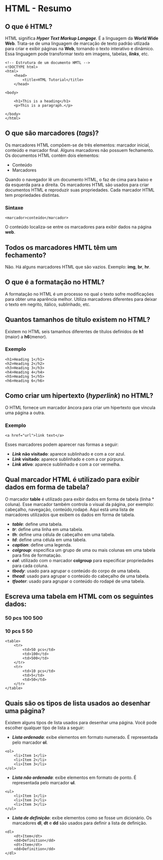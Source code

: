 # HTML - Resumo

## O que é HTML?
HTML significa ***Hyper Text Markup Langage***. É a linguagem da **World Wide Web**. Trata-se de uma linguagem de marcação de texto padrão utlizada para criar e exibir páginas na **Web**, tornando o texto interativo e dinâmico. Essa linguagem pode transformar texto em imagens, tabelas, ***links***, etc.

```
<!-- Estrutura de um documento HMTL -->
<!DOCTYPE html>
<html>
    <head>
        <title>HTML Tutorial</title>
    </head>

<body>

    <h1>This is a heading</h1>
    <p>This is a paragraph.</p>

</body>
</html>
```

## O que são marcadores (***tags***)?
Os marcadores HTML compõem-se de três elementos: marcador inicial, conteúdo e marcador final. Alguns marcadores não possuem fechamento. Os documentos HTML contém dois elementos:

* Conteúdo
* Marcadores

Quando o navegador lê um documento HTML, o faz de cima para baixo e da esquerda para a direita. Os marcadores HTML são usados para criar documentos HTML e reproduzir suas propriedades. Cada marcador HTML tem propriedades distintas.

### Sintaxe

```
<marcador>conteúdo</marcador>
```

O conteúdo localiza-se entre os marcadores para exibir dados na página **web**.

## Todos os marcadores HMTL têm um fechamento?
Não. Há alguns marcadores HTML que são vazios. Exemplo: **img**, **br**, **hr**.

## O que é a formatação no HTML?
A formatação no HTML é um processo no qual o texto sofre modificações para obter uma aparência melhor. Utiliza marcadores diferentes para deixar o texto em negrito, itálico, sublinhado, etc.

## Quantos tamanhos de título existem no HTML?
Existem no HTML seis tamanhos diferentes de títulos definidos de **h1** (maior) a **h6**(menor).

### Exemplo

```
<h1>Heading 1</h1>
<h2>Heading 2</h2>
<h3>Heading 3</h3>
<h4>Heading 4</h4>
<h5>Heading 5</h5>
<h6>Heading 6</h6>
```

## Como criar um hipertexto (***hyperlink***) no HTML?
O HTML fornece um marcador âncora para criar um hipertexto que vincula uma página a outra.

### Exemplo

```
<a href="url">link text</a>
```

Esses marcadores podem aparecer nas formas a seguir:

* ***Link*** **não visitado**: aparece sublinhado e com a cor azul.
* ***Link*** **visitado**: aparece sublinhado e com a cor púrpura.
* ***Link*** **ativo**: aparece sublinhado e com a cor vermelha.

## Qual marcador HTML é utilizado para exibir dados em forma de tabela?
O marcador **table** é utilizado para exibir dados em forma de tabela (linha * coluna). Esse marcador também controla o visual da página, por exemplo: cabeçalho, navegação, conteúdo,rodapé. Aqui está uma lista de marcadores utilizados que exibem os dados em forma de tabela.

* ***table***: define uma tabela.
* ***tr***: define uma linha em uma tabela.
* ***th***: define uma célula de cabeçalho em uma tabela.
* ***td***: define uma célula em uma tabela.
* ***caption***: define uma legenda.
* ***colgroup***: especifica um grupo de uma ou mais colunas em uma tabela para fins de formatação.
* ***col***: utilizado com o marcador **colgroup** para especificar propriedades para cada coluna.
* ***tbody***: usado para agrupar o conteúdo do corpo de uma tabela.
* ***thead***: usado para agrupar o conteúdo do cabeçalho de uma tabela.
* ***tfooter***: usado para agrupar o conteúdo do rodapé de uma tabela.

## Escreva uma tabela em HTML com os seguintes dados:
### 50 pcs 100 500
### 10 pcs 5 50

```
<table>
    <tr>
        <td>50 pcs</td>
        <td>100</td>
        <td>500</td>
    </tr>
    <tr>
        <td>10 pcs</td>
        <td>5</td>
        <td>50</td>
    </tr>
</table>
```

## Quais são os tipos de lista usados ao desenhar uma página?
Existem alguns tipos de lista usados para desenhar uma página. Você pode escolher qualquer tipo de lista a seguir:

* ***Lista ordenada***: exibe elementos em formato numerado. É representada pelo marcador **ol**.

```
<ol>
    <li>Item 1</li>
    <li>Item 2</li>
    <li>Item 3</li>
</ol>
```

* ***Lista não ordenada***: exibe elementos em formato de ponto. É representada pelo marcador **ul**.

```
<ul>
    <li>Item 1</li>
    <li>Item 2</li>
    <li>Item 3</li>
</ul>
```

* ***Lista de definição***: exibe elementos como se fosse um dicionário. Os marcadores **dl**, **dt** e **dd** são usados para definir a lista de definição.

```
<dl>
    <dt>Item</dt>
    <dd>Definition</dd>
    <dt>Item</dt>
    <dd>Definition</dd>
</dl>
```

